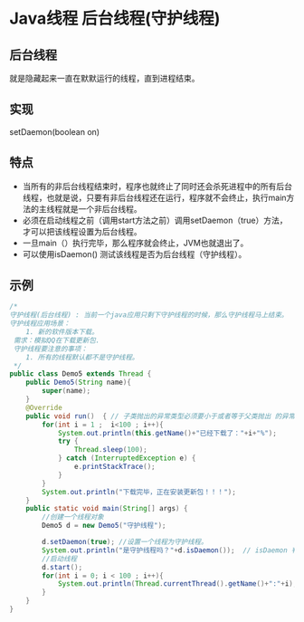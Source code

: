 # Java线程 后台线程(守护线程)


## 后台线程

就是隐藏起来一直在默默运行的线程，直到进程结束。

## 实现

setDaemon(boolean on)

## 特点

* 当所有的非后台线程结束时，程序也就终止了同时还会杀死进程中的所有后台线程，也就是说，只要有非后台线程还在运行，程序就不会终止，执行main方法的主线程就是一个非后台线程。
* 必须在启动线程之前（调用start方法之前）调用setDaemon（true）方法，才可以把该线程设置为后台线程。
* 一旦main（）执行完毕，那么程序就会终止，JVM也就退出了。
* 可以使用isDaemon() 测试该线程是否为后台线程（守护线程）。

## 示例

``` java
/*
守护线程(后台线程) : 当前一个java应用只剩下守护线程的时候，那么守护线程马上结束。
守护线程应用场景：
	1. 新的软件版本下载。
 需求：模拟QQ在下载更新包.
 守护线程要注意的事项：
 	1. 所有的线程默认都不是守护线程。
 */
public class Demo5 extends Thread {
	public Demo5(String name){
		super(name);
	}
	@Override
	public void run()  { // 子类抛出的异常类型必须要小于或者等于父类抛出 的异常类型。
		for(int i = 1 ;  i<100 ; i++){
			System.out.println(this.getName()+"已经下载了："+i+"%");
			try {
				Thread.sleep(100);
			} catch (InterruptedException e) {
				e.printStackTrace();
			}
		}
		System.out.println("下载完毕，正在安装更新包！！！");
	}
	public static void main(String[] args) {
		//创建一个线程对象
		Demo5 d = new Demo5("守护线程");

		d.setDaemon(true); //设置一个线程为守护线程。
		System.out.println("是守护线程吗？"+d.isDaemon());  // isDaemon 判断一个线程是否为守护线程。
		//启动线程
		d.start();
		for(int i = 0; i < 100 ; i++){
			System.out.println(Thread.currentThread().getName()+":"+i);
		}
	}
}
```